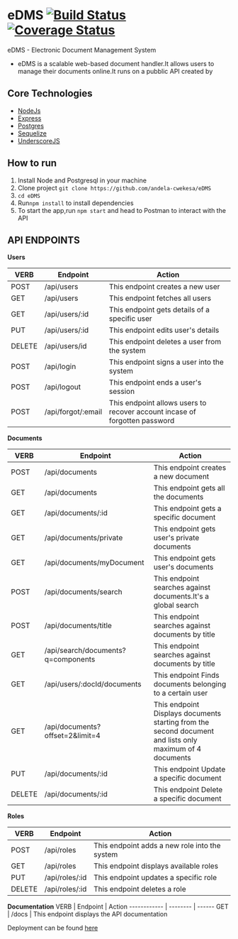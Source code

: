 # eDMS [![Build Status](https://travis-ci.org/andela-cwekesa/eDMS.svg?branch=chore/142486373/Troubleshoot-Travis)](https://travis-ci.org/andela-cwekesa/eDMS) [![Coverage Status](https://coveralls.io/repos/github/andela-cwekesa/eDMS/badge.svg?branch=chore%2F142486373%2FTroubleshoot-Travis)](https://coveralls.io/github/andela-cwekesa/eDMS?branch=chore%2F142486373%2FTroubleshoot-Travis)
eDMS - Electronic Document Management System

- eDMS is a scalable web-based document handler.It allows users to manage their documents online.It runs on a pubblic API created by 

Core Technologies
-----------
- [NodeJs](http://nodejs.org)
- [Express](http://expressjs.com)
- [Postgres](http://postgresql.com)
- [Sequelize](http://sequelizejs.com)
- [UnderscoreJS](http://underscorejs.org/)

How to run
------------
1.  Install Node and Postgresql in your machine 
2.  Clone project `git clone https://github.com/andela-cwekesa/eDMS`
3.  `cd eDMS`
4.  Run`npm install` to install dependencies
5.  To start the app,run `npm start` and head to Postman to interact with the API

## API ENDPOINTS

**Users**

VERB | Endpoint | Action
------------ | -------- | ------
POST | /api/users | This endpoint creates a new user
GET | /api/users | This endpoint fetches all users
GET | /api/users/:id | This endpoint gets details of a specific user
PUT | /api/users/:id | This endpoint edits user's details
DELETE | /api/users/id |This endpoint deletes a user from the system
POST | /api/login | This endpoint signs a user into the system
POST | /api/logout | This endpoint ends a user's session
POST | /api/forgot/:email | This endpoint allows users to recover account incase of forgotten password


**Documents**

VERB| Endpoint | Action
------------ | -------- | ------
POST | /api/documents | This endpoint creates a new document
GET | /api/documents | This endpoint gets all the documents
GET | /api/documents/:id | This endpoint gets a specific document
GET | /api/documents/private | This endpoint gets user's private documents
GET | /api/documents/myDocument | This endpoint gets user's documents
POST | /api/documents/search | This endpoint searches against documents.It's a global search
POST | /api/documents/title | This endpoint searches against documents by title
GET | /api/search/documents?q=components | This endpoint searches against documents by title
GET | /api/users/:docId/documents | This endpoint Finds documents belonging to a certain user
GET | /api/documents?offset=2&limit=4 | This endpoint Displays documents starting from the second document and lists only maximum of 4 documents
PUT | /api/documents/:id | This endpoint Update a specific document
DELETE | /api/documents/:id | This endpoint Delete a specific document


**Roles**

VERB | Endpoint | Action
------------ | -------- | ------
POST | /api/roles | This endpoint adds a new role into the system
GET | /api/roles | This endpoint displays available roles
PUT | /api/roles/:id | This endpoint updates a specific role
DELETE | /api/roles/:id | This endpoint deletes a role

**Documentation**
VERB | Endpoint | Action
------------ | -------- | ------
GET | /docs | This endpoint displays the API documentation

Deployment can be found [here](https://edms-online.herokuapp.com/)
